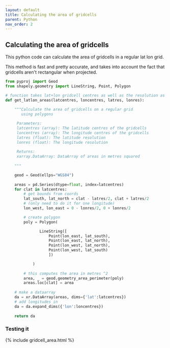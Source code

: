 ```yaml
---
layout: default
title: Calculating the area of gridcells
parent: Python
nav_order: 2
---
```


## Calculating the area of gridcells
This python code can calculate the area of gridcells in a regular lat lon grid. 

This method is fast and pretty accurate, and takes into account the fact that gridcells aren't rectangular when projected.

```python
from pyproj import Geod
from shapely.geometry import LineString, Point, Polygon

# function takes lat+lon gridcell centres as well as the resolution as input
def get_latlon_areas(latcentres, loncentres, latres, lonres):
    
    """Calculate the area of gridcells on a regular grid
       using polygons

     Parameters:
     latcentres (array): The latitude centres of the gridcells
     loncentres (array): The longitude centres of the gridcells
     latres (float): The latitude resolution
     lonres (float): The longitude resolution
    
     Returns:
     xarray.DataArray: DataArray of areas in metres squared
    
    """

    geod = Geod(ellps="WGS84")
    
    areas = pd.Series(dtype=float, index=latcentres)
    for clat in latcentres:
        # get bounds from coords
        lat_south, lat_north = clat - latres/2, clat + latres/2
        # (only need to do it for one longitude)
        lon_west, lon_east = 0 - lonres/2, 0 + lonres/2

        # create polygon
        poly = Polygon(

               LineString([
                   Point(lon_east, lat_south),
                   Point(lon_east, lat_north),
                   Point(lon_west, lat_north),
                   Point(lon_west, lat_south)
                   ])

            )
        
        # this computes the area in metres ^2
        area, _ = geod.geometry_area_perimeter(poly)
        areas.loc[clat] = area
    
    # make a dataarray
    da = xr.DataArray(areas, dims={​​​​​​'lat':latcentres}​​​​​​)
    # add longitudes in
    da = da.expand_dims({​​​​​​'lon':loncentres}​​​​​​)
    
    return da
```

### Testing it
{% include gridcell_area.html %}
